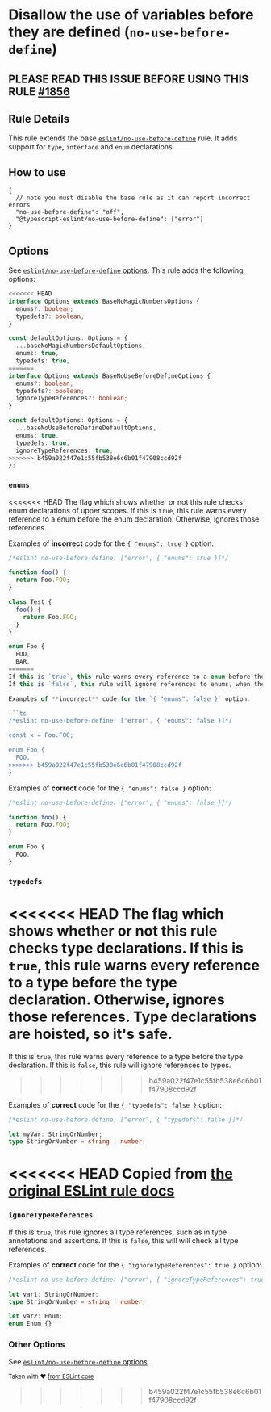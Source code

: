 # Disallow the use of variables before they are defined (`no-use-before-define`)

## PLEASE READ THIS ISSUE BEFORE USING THIS RULE [#1856](https://github.com/typescript-eslint/typescript-eslint/issues/1856)

## Rule Details

This rule extends the base [`eslint/no-use-before-define`](https://eslint.org/docs/rules/no-use-before-define) rule.
It adds support for `type`, `interface` and `enum` declarations.

## How to use

```jsonc
{
  // note you must disable the base rule as it can report incorrect errors
  "no-use-before-define": "off",
  "@typescript-eslint/no-use-before-define": ["error"]
}
```

## Options

See [`eslint/no-use-before-define` options](https://eslint.org/docs/rules/no-use-before-define#options).
This rule adds the following options:

```ts
<<<<<<< HEAD
interface Options extends BaseNoMagicNumbersOptions {
  enums?: boolean;
  typedefs?: boolean;
}

const defaultOptions: Options = {
  ...baseNoMagicNumbersDefaultOptions,
  enums: true,
  typedefs: true,
=======
interface Options extends BaseNoUseBeforeDefineOptions {
  enums?: boolean;
  typedefs?: boolean;
  ignoreTypeReferences?: boolean;
}

const defaultOptions: Options = {
  ...baseNoUseBeforeDefineDefaultOptions,
  enums: true,
  typedefs: true,
  ignoreTypeReferences: true,
>>>>>>> b459a022f47e1c55fb538e6c6b01f47908ccd92f
};
```

### `enums`

<<<<<<< HEAD
The flag which shows whether or not this rule checks enum declarations of upper scopes.
If this is `true`, this rule warns every reference to a enum before the enum declaration.
Otherwise, ignores those references.

Examples of **incorrect** code for the `{ "enums": true }` option:

```ts
/*eslint no-use-before-define: ["error", { "enums": true }]*/

function foo() {
  return Foo.FOO;
}

class Test {
  foo() {
    return Foo.FOO;
  }
}

enum Foo {
  FOO,
  BAR,
=======
If this is `true`, this rule warns every reference to a enum before the enum declaration.
If this is `false`, this rule will ignore references to enums, when the reference is in a child scope.

Examples of **incorrect** code for the `{ "enums": false }` option:

```ts
/*eslint no-use-before-define: ["error", { "enums": false }]*/

const x = Foo.FOO;

enum Foo {
  FOO,
>>>>>>> b459a022f47e1c55fb538e6c6b01f47908ccd92f
}
```

Examples of **correct** code for the `{ "enums": false }` option:

```ts
/*eslint no-use-before-define: ["error", { "enums": false }]*/

function foo() {
  return Foo.FOO;
}

enum Foo {
  FOO,
}
```

### `typedefs`

<<<<<<< HEAD
The flag which shows whether or not this rule checks type declarations.
If this is `true`, this rule warns every reference to a type before the type declaration.
Otherwise, ignores those references.
Type declarations are hoisted, so it's safe.
=======
If this is `true`, this rule warns every reference to a type before the type declaration.
If this is `false`, this rule will ignore references to types.
>>>>>>> b459a022f47e1c55fb538e6c6b01f47908ccd92f

Examples of **correct** code for the `{ "typedefs": false }` option:

```ts
/*eslint no-use-before-define: ["error", { "typedefs": false }]*/

let myVar: StringOrNumber;
type StringOrNumber = string | number;
```

<<<<<<< HEAD
Copied from [the original ESLint rule docs](https://github.com/eslint/eslint/blob/a113cd3/docs/rules/no-use-before-define.md)
=======
### `ignoreTypeReferences`

If this is `true`, this rule ignores all type references, such as in type annotations and assertions.
If this is `false`, this will will check all type references.

Examples of **correct** code for the `{ "ignoreTypeReferences": true }` option:

```ts
/*eslint no-use-before-define: ["error", { "ignoreTypeReferences": true }]*/

let var1: StringOrNumber;
type StringOrNumber = string | number;

let var2: Enum;
enum Enum {}
```

### Other Options

See [`eslint/no-use-before-define` options](https://eslint.org/docs/rules/no-use-before-define#options).

<sup>Taken with ❤️ [from ESLint core](https://github.com/eslint/eslint/blob/master/docs/rules/no-use-before-define.md)</sup>
>>>>>>> b459a022f47e1c55fb538e6c6b01f47908ccd92f
